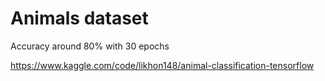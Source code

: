 # Animals dataset

Accuracy around 80% with 30 epochs

https://www.kaggle.com/code/likhon148/animal-classification-tensorflow
